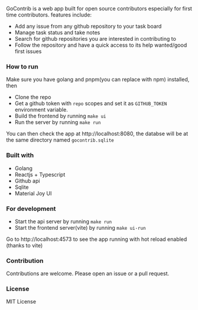 GoContrib is a web app built for open source contributors especially for first time contributors. features include:
  *  Add any issue from any github repository to your task board
  *  Manage task status and take notes 
  *  Search for github repositories you are interested in contributing to
  *  Follow the repository and have a quick access to its help wanted/good first issues

### How to run

Make sure you have golang and pnpm(you can replace with npm) installed, then

* Clone the repo
* Get a github token with `repo` scopes and set it as `GITHUB_TOKEN` environment variable.
* Build the frontend by running `make ui` 
* Run the server by running `make run`  



You can then check the app at http://localhost:8080, the databse will be at the same directory named `gocontrib.sqlite`

### Built with

* Golang
* Reactjs + Typescript
* Github api
* Sqlite
* Material Joy UI


### For development

* Start the api server by running `make run` 
* Start the frontend server(vite) by running `make ui-run`

Go to  http://localhost:4573 to see the app running with hot reload enabled (thanks to vite)

### Contribution

Contributions are welcome. Please open an issue or a pull request.


### License

MIT License

